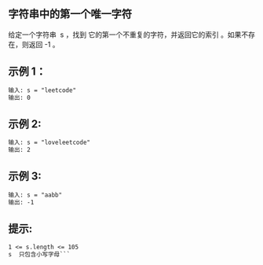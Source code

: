 ## 字符串中的第一个唯一字符

给定一个字符串  s ，找到 它的第一个不重复的字符，并返回它的索引 。如果不存在，则返回 -1 。

## 示例 1：

```txt
输入: s = "leetcode"
输出: 0
```

## 示例 2:

```txt
输入: s = "loveleetcode"
输出: 2
```

## 示例 3:

```txt
输入: s = "aabb"
输出: -1
```

## 提示:
```txt
1 <= s.length <= 105
s  只包含小写字母```
